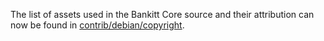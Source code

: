 The list of assets used in the Bankitt Core source and their attribution can now be found in [contrib/debian/copyright](../contrib/debian/copyright).
